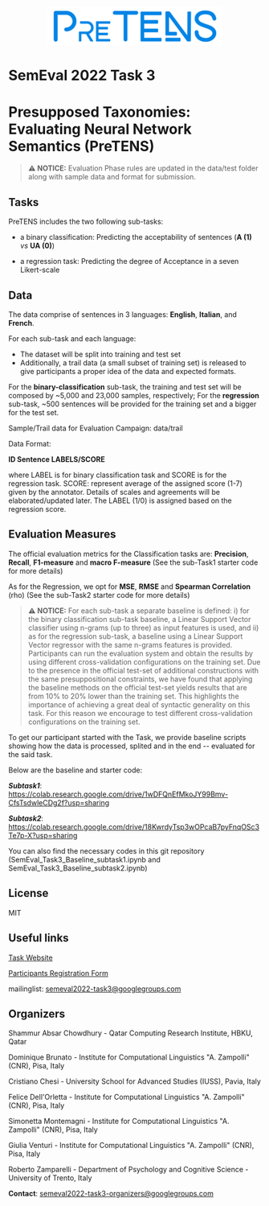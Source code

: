 
<p align="center">
  <img src="https://github.com/shammur/PRESUP/blob/main/pretens_logo.png" width="350" title="PRESUP">
<!--   <img src="your_relative_path_here_number_2_large_name" width="350" alt="accessibility text"> -->
</p>

# SemEval 2022 Task 3
# Presupposed Taxonomies: Evaluating Neural Network Semantics (PreTENS) 

<!-- [![Build Status](https://travis-ci.org/joemccann/dillinger.svg?branch=master)](https://travis-ci.org/joemccann/dillinger) -->

> **⚠ NOTICE:**
> Evaluation Phase rules are updated in the data/test folder along with sample data and format for submission.


## Tasks

PreTENS includes the two following sub-tasks: 
- a binary classification: Predicting the acceptability of sentences (**A (1)** _vs_ **UA (0)**)
<!-- - , which consists in predicting the acceptability label assigned to each sentence of the test set; -->
- a regression task: Predicting the degree of Acceptance in a seven Likert-scale
<!-- - , which consists in predicting the average score assigned by human annotators on a five Likert-scale with respect to the subset of data evaluated via crowdsourcing. -->


## Data
The data comprise of sentences in 3 languages:  **English**, **Italian**, and **French**. 

For each sub-task and each language: 
- The dataset will be split into training and test set
- Additionally, a trail data (a small subset of training set) is released to give participants a proper idea of the data and expected formats.


For the **binary-classification** sub-task, the training and test set will be composed by ~5,000  and 23,000 samples, respectively;
For the **regression** sub-task, ~500 sentences will be provided for the training set and a bigger for the test set.

Sample/Trail data for Evaluation Campaign: data/trail

Data Format:

**ID    Sentence    LABELS/SCORE**

where LABEL is for binary classification task and SCORE is for the regression task.
SCORE: represent average of the assigned score (1-7) given by the annotator. Details of scales and agreements will be elaborated/updated later.
The LABEL (1/0) is assigned based on the regression score.

## Evaluation Measures
The official evaluation metrics for the Classification tasks are:
**Precision**, **Recall**, **F1-measure** and **macro F-measure** (See the sub-Task1 starter code for more details)

As for the Regression, we opt for **MSE**, **RMSE** and **Spearman Correlation** (rho) (See the sub-Task2 starter code for more details)

<!-- ## Formating and Evaluation Scripts -->

> **⚠ NOTICE:**
>For each sub-task a separate baseline is defined: i) for the binary classification sub-task baseline, a Linear Support Vector classifier using n-grams (up to three) as input features is used, and ii) as for the regression sub-task, a baseline using a Linear Support Vector regressor with the same n-grams features is provided. Participants can run the evaluation system and obtain the results by using different cross-validation configurations on the training set. Due to the presence in the official test-set of additional constructions with the same presuppositional constraints, we have found that applying the baseline methods on the official test-set yields results that are from 10% to 20% lower than the training set. This highlights the importance of achieving a great deal of syntactic generality on this task. For this reason we encourage to test different cross-validation configurations on the training set.


To get our participant started with the Task, we provide baseline scripts showing how the data is processed, splited and in the end -- evaluated for the said task.

Below are the baseline and starter code:

**_Subtask1_**:
https://colab.research.google.com/drive/1wDFQnEfMkoJY99Bmv-CfsTsdwleCDg2f?usp=sharing

**_Subtask2_**: 
https://colab.research.google.com/drive/18KwrdyTsp3wOPcaB7pyFnqOSc3Te7p-X?usp=sharing

You can also find the necessary codes in this git repository (SemEval_Task3_Baseline_subtask1.ipynb and SemEval_Task3_Baseline_subtask2.ipynb)

## License

MIT

## Useful links

   [Task Website](<https://sites.google.com/view/semeval2022-pretens>)
      
   [Participants Registration Form](<https://docs.google.com/forms/d/e/1FAIpQLSfS1oIjxCifghMFPpxPOpu-8HC8lJutXa65BXfpXpOmxcJ_Wg/viewform>)
   
   mailinglist: semeval2022-task3@googlegroups.com
   
## Organizers

Shammur Absar Chowdhury - Qatar Computing Research Institute, HBKU, Qatar

Dominique Brunato - Institute for Computational Linguistics "A. Zampolli" (CNR), Pisa, Italy

Cristiano Chesi - University School for Advanced Studies (IUSS), Pavia, Italy

Felice Dell'Orletta - Institute for Computational Linguistics "A. Zampolli" (CNR), Pisa, Italy

Simonetta Montemagni - Institute for Computational Linguistics "A. Zampolli" (CNR), Pisa, Italy

Giulia Venturi -  Institute for Computational Linguistics "A. Zampolli" (CNR), Pisa, Italy

Roberto Zamparelli - Department of Psychology and Cognitive Science - University of Trento, Italy


**Contact**: semeval2022-task3-organizers@googlegroups.com
